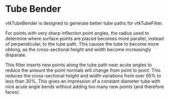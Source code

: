 # Tube Bender

vtkTubeBender is designed to generate better tube paths for vtkTubeFilter.

For points with very sharp inflection point angles, the radius used to determine
where surface points are placed becomes more parallel, instead of perpendicular,
to the tube path. This causes the tube to become more oblong, as the
cross-sectional height and width become increasingly disparate.

This filter inserts new points along the tube path near acute angles to reduce
the amount the point normals will change from point to point. This reduces the
cross-sectional height and width variations from over 95% to less than 30%.
This gives an impression of a constant diameter tube with nice acute angle bends
without adding too many new points (and therefore faces).
